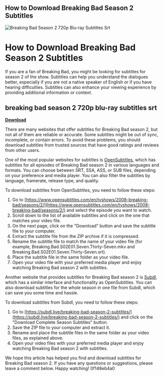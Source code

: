 ## How to Download Breaking Bad Season 2 Subtitles

 
![Breaking Bad Season 2 720p Blu-ray Subtitles Srt](https://static2.opensubtitles.org/gfx/thumbs/4/5/2/2/1232254.jpg)

 
# How to Download Breaking Bad Season 2 Subtitles
 
If you are a fan of Breaking Bad, you might be looking for subtitles for season 2 of the show. Subtitles can help you understand the dialogues better, especially if you are not a native speaker of English or if you have hearing difficulties. Subtitles can also enhance your viewing experience by providing additional information or context.
 
## breaking bad season 2 720p blu-ray subtitles srt


[**Download**](https://www.google.com/url?q=https%3A%2F%2Furlca.com%2F2tKuEo&sa=D&sntz=1&usg=AOvVaw1B3wi7qaAZHleWTbiFthKS)

 
There are many websites that offer subtitles for Breaking Bad season 2, but not all of them are reliable or accurate. Some subtitles might be out of sync, incomplete, or contain errors. To avoid these problems, you should download subtitles from trusted sources that have good ratings and reviews from other users.
 
One of the most popular websites for subtitles is [OpenSubtitles](https://www.opensubtitles.com/en/tvshows/2008-breaking-bad/seasons/2/), which has subtitles for all episodes of Breaking Bad season 2 in various languages and formats. You can choose between SRT, SSA, ASS, or SUB files, depending on your preference and media player. You can also filter the subtitles by language, framerate, release type, and quality.
 
To download subtitles from OpenSubtitles, you need to follow these steps:
 
1. Go to [https://www.opensubtitles.com/en/tvshows/2008-breaking-bad/seasons/2/](https://www.opensubtitles.com/en/tvshows/2008-breaking-bad/seasons/2/) and select the episode you want to watch.
2. Scroll down to the list of available subtitles and click on the one that matches your video file.
3. On the next page, click on the "Download" button and save the subtitle file to your computer.
4. Extract the subtitle file from the ZIP archive if it is compressed.
5. Rename the subtitle file to match the name of your video file (for example, Breaking.Bad.S02E01.Seven.Thirty-Seven.mkv and Breaking.Bad.S02E01.Seven.Thirty-Seven.srt).
6. Place the subtitle file in the same folder as your video file.
7. Open your video file with your preferred media player and enjoy watching Breaking Bad season 2 with subtitles.

Another website that provides subtitles for Breaking Bad season 2 is [Subdl](https://subdl.live/breaking-bad-season-2-subtitles/), which has a similar interface and functionality as OpenSubtitles. You can also download subtitles for the whole season in one file from Subdl, which can save you some time and hassle.
 
To download subtitles from Subdl, you need to follow these steps:

1. Go to [https://subdl.live/breaking-bad-season-2-subtitles/](https://subdl.live/breaking-bad-season-2-subtitles/) and click on the "Download Complete Season Subtitles" button.
2. Save the ZIP file to your computer and extract it.
3. Rename and place the subtitle files in the same folder as your video files, as explained above.
4. Open your video files with your preferred media player and enjoy watching Breaking Bad season 2 with subtitles.

We hope this article has helped you find and download subtitles for Breaking Bad season 2. If you have any questions or suggestions, please leave a comment below. Happy watching!
 0f148eb4a0
